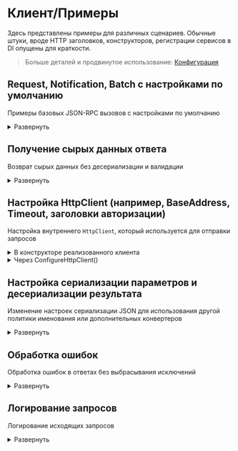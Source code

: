 # Клиент/Примеры

Здесь представлены примеры для различных сценариев. Обычные штуки, вроде HTTP заголовков, конструкторов, регистрации сервисов в DI опущены для краткости.

> Больше деталей и продвинутое использование: [Конфигурация](configuration)

## Request, Notification, Batch с настройками по умолчанию

Примеры базовых JSON-RPC вызовов с настройками по умолчанию

<details>
<summary>Развернуть</summary>

<table>
<tr>
    <td>
        Метод клиента
    </td>
    <td>
        Отправленный JSON-RPC вызов
    </td>
</tr>

<tr>
<td valign="top">

Request
```cs
public async Task<Guid> CreateUser(string login, CancellationToken token)
{
    var response = await SendRequest("users.create", new CreateRequest(login), token);
    return response.GetResponseOrThrow<Guid>();
}

var response = await myClient.CreateUser("user_login", token);
```

</td>
<td>

```json
{
    "id": "56249f26-9748-461c-aeaf-b74b6a244ac6",
    "method": "users.create",
    "params": {
        "login": "user_login"
    },
    "jsonrpc": "2.0"
}
```

</td>
</tr>

<tr>
<td valign="top">

Request without params
```cs
public async Task<UserModel[]> GetUsers(CancellationToken token)
{
    var response = await SendRequest("users.get", token);
    return response.GetResponseOrThrow<UserModel[]>();
}

var response = await myClient.GetUsers(token);
```

</td>
<td>

```json
{
    "id": "56249f26-9748-461c-aeaf-b74b6a244ac6",
    "method": "users.get",
    "params": null,
    "jsonrpc": "2.0"
}
```

</td>
</tr>

<tr>
<td valign="top">

Notification
```cs
public async Task CreateUser(string login, CancellationToken token) =>
    await SendNotification("users.create", new CreateRequest(login), token);

await myClient.CreateUser("user_login", token);
```

</td>
<td>

```json
{
    "method": "users.create",
    "params": {
        "login": "user_login"
    },
    "jsonrpc": "2.0"
}
```

</td>
</tr>

<tr>
<td valign="top">

Batch
```cs
public async Task<Dictionary<string, Guid>> CreateUsers(IEnumerable<string> logins, CancellationToken token)
{
    var calls = logins.Select(l =>
            new Request<CreateRequest>(RpcIdGenerator.GenerateId(), "user.create", new(l)))
        .ToArray();
    var response = await SendBatch(calls, token);
    return calls.ToDictionary(static c => c.Params.Login, c => response.GetResponseOrThrow<Guid>(c.Id));
}

var response = await myClient.CreateUsers(new[] { "user_login1", "user_login2" }, token);
```

</td>
<td>

```json
[
    {
        "id": "8fc6020d-c9a7-4d9b-913a-6868580a5f72",
        "method": "users.create",
        "params": {
            "login": "user_login1"
        },
        "jsonrpc": "2.0"
    },
    {
        "id": "5c24149a-c6b3-47ba-babf-1e5ad774973d",
        "method": "users.create",
        "params": {
            "login": "user_login2"
        },
        "jsonrpc": "2.0"
    }
]
```

</td>
</tr>

</table>

</details>

## Получение сырых данных ответа

Возврат сырых данных без десериализации и валидации

<details>
<summary>Развернуть</summary>

```cs
public async Task<byte[]> GetFile(string name, CancellationToken token)
{
    var call = new Request<GetFileRequest>(RpcIdGenerator.GenerateId(), "file.get", new(name));
    var response = await Send(call, token); // response имеет тип HttpResponseMessage
    response.EnsureSuccessStatusCode();
    return await response.Content.ReadAsByteArrayAsync(token);
}
```

</details>

## Настройка HttpClient (например, BaseAddress, Timeout, заголовки авторизации)

Настройка внутреннего `HttpClient`, который используется для отправки запросов

<details>
<summary>В конструкторе реализованного клиента</summary>

```cs
public class MyJsonRpcClient
{
    public override string UserAgent => "User-Agent header value";
    protected override Encoding Encoding => Encoding.UTF32;

    public MyJsonRpcClient(HttpClient client, IOptions<MyJsonRpcClientOptions> options, IJsonRpcIdGenerator jsonRpcIdGenerator, ILogger<MyJsonRpcClient> logger)
        : base(client, jsonRpcIdGenerator, logger)
    {
        client.BaseAddress = new Uri(options.Value.BaseAddress);
        client.Timeout = TimeSpan.FromSeconds(options.Value.Timeout);
        var basicAuth = Convert.ToBase64String(Encoding.UTF8.GetBytes($"{options.Value.Login}:{options.Value.Password}"));
        client.DefaultRequestHeaders.Authorization = new AuthenticationHeaderValue("Basic", basicAuth);
    }
}
```

</details>

<details>
<summary>Через ConfigureHttpClient()</summary>

> `Program.cs`
```cs
builder.Services.AddJsonRpcClient<MyJsonRpcClient>();
    .ConfigureHttpClient(static client =>
    {
        client.BaseAddress = new Uri("https://another.api/jsonrpc/");
        client.Timeout = TimeSpan.FromSeconds(10);
        var basicAuth = Convert.ToBase64String(Encoding.UTF8.GetBytes("login:password"));
        client.DefaultRequestHeaders.Authorization = new AuthenticationHeaderValue("Basic", basicAuth);
    });
```

</details>

## Настройка сериализации параметров и десериализации результата

Изменение настроек сериализации JSON для использования другой политики именования или дополнительных конвертеров

<details>
<summary>Развернуть</summary>

Можно использовать одно из значений в классе `JsonRpcSerializerOptions`, или создать собственный объект `JsonSerializerOptions`.

> Эти настройки не повлияют на "заголовки" JSON-RPC (id, method, jsonrpc) - логика их сериализации настраивается через `HeadersJsonSerializerOptions` и изменять ее не рекомендуется!

```cs
public class MyJsonRpcClient
{
    public override JsonSerializerOptions DataJsonSerializerOptions => JsonRpcSerializerOptions.CamelCase;

    public MyJsonRpcClient(HttpClient client, IJsonRpcIdGenerator jsonRpcIdGenerator, ILogger<MyJsonRpcClient> logger)
        : base(client, jsonRpcIdGenerator, logger)
    {
    }
}
```

</details>

## Обработка ошибок

Обработка ошибок в ответах без выбрасывания исключений

<details>
<summary>Развернуть</summary>

```cs
public async Task<BusinessError?> GetError(CancellationToken token)
{
    var response = await SendRequest("error.get", new { }, token);
    if (!response.HasError())
    {
        return null;
    }

    var errorCode = response.AsAnyError().Code;
    if (errorCode != 123)
    {
        throw new ArgumentException($"Unexpected error code {errorCode}");
    }

    return response.AsTypedError<BusinessError>().Data;
}
```

</details>

## Логирование запросов

Логирование исходящих запросов

<details>
<summary>Развернуть</summary>

```cs
builder.Services.AddJsonRpcClient<IFooClient, FooClient>()
    .WithJsonRpcRequestLogging();
```

</details>
